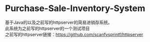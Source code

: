 # Purchase-Sale-Inventory-System
基于Java的以及之前写的httpserver的简易进销存系统。<br/>
此系统为之前写的httpserver的一个测试项目<br/>
之前写的httpserver链接：https://github.com/scanfvsprintf/httpserver
